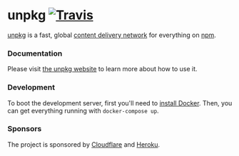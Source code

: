 # unpkg [![Travis][build-badge]][build]

[build-badge]: https://img.shields.io/travis/unpkg/unpkg.com/master.svg?style=flat-square
[build]: https://travis-ci.org/unpkg/unpkg.com

[unpkg](https://unpkg.com) is a fast, global [content delivery network](https://en.wikipedia.org/wiki/Content_delivery_network) for everything on [npm](https://www.npmjs.com/).

### Documentation

Please visit [the unpkg website](https://unpkg.com) to learn more about how to use it.

### Development

To boot the development server, first you'll need to [install Docker](https://docs.docker.com/install/). Then, you can get everything running with `docker-compose up`.

### Sponsors

The project is sponsored by [Cloudflare](https://cloudflare.com) and [Heroku](https://heroku.com).

